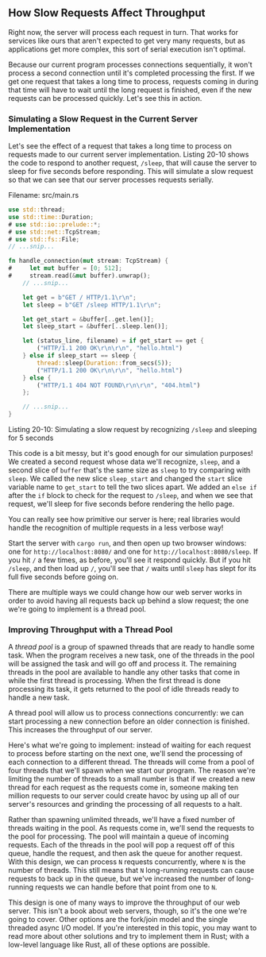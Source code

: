 ## How Slow Requests Affect Throughput

Right now, the server will process each request in turn. That works for
services like ours that aren't expected to get very many requests, but as
applications get more complex, this sort of serial execution isn't optimal.

Because our current program processes connections sequentially, it won't
process a second connection until it's completed processing the first. If we
get one request that takes a long time to process, requests coming in during
that time will have to wait until the long request is finished, even if the new
requests can be processed quickly. Let's see this in action.

### Simulating a Slow Request in the Current Server Implementation

Let's see the effect of a request that takes a long time to process on requests
made to our current server implementation. Listing 20-10 shows the code to
respond to another request, `/sleep`, that will cause the server to sleep for
five seconds before responding. This will simulate a slow request so that we
can see that our server processes requests serially.

<span class="filename">Filename: src/main.rs</span>

```rust
use std::thread;
use std::time::Duration;
# use std::io::prelude::*;
# use std::net::TcpStream;
# use std::fs::File;
// ...snip...

fn handle_connection(mut stream: TcpStream) {
#     let mut buffer = [0; 512];
#     stream.read(&mut buffer).unwrap();
    // ...snip...

    let get = b"GET / HTTP/1.1\r\n";
    let sleep = b"GET /sleep HTTP/1.1\r\n";

    let get_start = &buffer[..get.len()];
    let sleep_start = &buffer[..sleep.len()];

    let (status_line, filename) = if get_start == get {
        ("HTTP/1.1 200 OK\r\n\r\n", "hello.html")
    } else if sleep_start == sleep {
        thread::sleep(Duration::from_secs(5));
        ("HTTP/1.1 200 OK\r\n\r\n", "hello.html")
    } else {
        ("HTTP/1.1 404 NOT FOUND\r\n\r\n", "404.html")
    };

    // ...snip...
}
```

<span class="caption">Listing 20-10: Simulating a slow request by recognizing
`/sleep` and sleeping for 5 seconds</span>

This code is a bit messy, but it's good enough for our simulation purposes! We
created a second request whose data we'll recognize, `sleep`, and a second
slice of `buffer` that's the same size as `sleep` to try comparing with
`sleep`. We called the new slice `sleep_start` and changed the `start` slice
variable name to `get_start` to tell the two slices apart. We added an `else
if` after the `if` block to check for the request to `/sleep`, and when we see
that request, we'll sleep for five seconds before rendering the hello page.

You can really see how primitive our server is here; real libraries would
handle the recognition of multiple requests in a less verbose way!

Start the server with `cargo run`, and then open up two browser windows: one
for `http://localhost:8080/` and one for `http://localhost:8080/sleep`. If
you hit `/` a few times, as before, you'll see it respond quickly. But if you
hit `/sleep`, and then load up `/`, you'll see that `/` waits until `sleep`
has slept for its full five seconds before going on.

There are multiple ways we could change how our web server works in order to
avoid having all requests back up behind a slow request; the one we're going to
implement is a thread pool.

### Improving Throughput with a Thread Pool

A *thread pool* is a group of spawned threads that are ready to handle some
task. When the program receives a new task, one of the threads in the pool will
be assigned the task and will go off and process it. The remaining threads in
the pool are available to handle any other tasks that come in while the first
thread is processing. When the first thread is done processing its task, it
gets returned to the pool of idle threads ready to handle a new task.

A thread pool will allow us to process connections concurrently: we can start
processing a new connection before an older connection is finished. This
increases the throughput of our server.

Here's what we're going to implement: instead of waiting for each request to
process before starting on the next one, we'll send the processing of each
connection to a different thread. The threads will come from a pool of four
threads that we'll spawn when we start our program. The reason we're limiting
the number of threads to a small number is that if we created a new thread for
each request as the requests come in, someone making ten million requests to
our server could create havoc by using up all of our server's resources and
grinding the processing of all requests to a halt.

Rather than spawning unlimited threads, we'll have a fixed number of threads
waiting in the pool. As requests come in, we'll send the requests to the pool
for processing. The pool will maintain a queue of incoming requests. Each of
the threads in the pool will pop a request off of this queue, handle the
request, and then ask the queue for another request. With this design, we can
process `N` requests concurrently, where `N` is the number of threads. This
still means that `N` long-running requests can cause requests to back up in the
queue, but we've increased the number of long-running requests we can handle
before that point from one to `N`.

This design is one of many ways to improve the throughput of our web server.
This isn't a book about web servers, though, so it's the one we're going to
cover. Other options are the fork/join model and the single threaded async I/O
model. If you're interested in this topic, you may want to read more about
other solutions and try to implement them in Rust; with a low-level language
like Rust, all of these options are possible.
